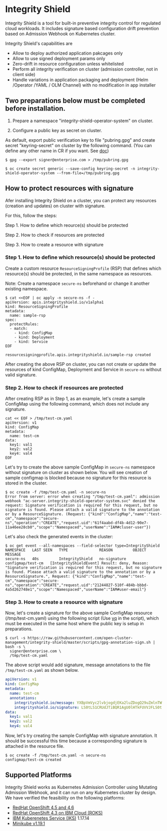 # Integrity Shield
Integrity Shield is a tool for built-in preventive integrity control for regulated cloud workloads. It includes signature based configuration drift prevention based on Admission Webhook on Kubernetes cluster.

Integrity Shield's capabilities are

- Allow to deploy authorized application pakcages only
- Allow to use signed deployment params only
- Zero-drift in resource configuration unless whitelisted
- Perform all integrity verification on cluster (admission controller, not in client side)
- Handle variations in application packaging and deployment (Helm /Operator /YAML / OLM Channel) with no modification in app installer

## Two preparations below must be completed before installation.

1. Prepare a namespace "integrity-shield-operator-system" on cluster.

2. Configure a public key as secret on cluster.

As default, export public verification key to file "pubring.gpg" and create secret "keyring-secret" on cluster by the following command. (You can define any other name in CR if you want. See [doc](README_SIGNER_CONFIG.md))

```
$ gpg --export signer@enterprise.com > /tmp/pubring.gpg

$ oc create secret generic --save-config keyring-secret -n integrity-shield-operator-system --from-file=/tmp/pubring.gpg
```

## How to protect resources with signature

Afer installing Integrity Shield on a cluster, you can protect any resources (creation and updates) on cluster with signature.

For this, follow the steps:

Step 1. How to define which reource(s) should be protected

Step 2. How to check if resources are protected

Step 3. How to create a resource with signature

### Step 1. How to define which resource(s) should be protected

Create a custom resource `ResourceSigningProfile` (RSP) that defines which resource(s) should be protected, in the same namespace as resources. 

Note:  Create a namespace `secure-ns` beforehand or change it another existing namespace.

```
$ cat <<EOF | oc apply -n secure-ns -f -
apiVersion: apis.integrityshield.io/v1alpha1
kind: ResourceSigningProfile
metadata:
  name: sample-rsp
spec:
  protectRules:
  - match:
    - kind: ConfigMap
    - kind: Deployment
    - kind: Service
EOF

resourcesigningprofile.apis.integrityshield.io/sample-rsp created
```

After creating the above RSP on cluster,  you can not create or update the resources of kind ConfigMap, Deployment and Service in `secure-ns` without valid signature.


### Step 2. How to check if resources are protected

After creating RSP as in Step 1, as an example, let's create a sample ConfigMap using the following command, which does not include any signature.

```
cat << EOF > /tmp/test-cm.yaml
apiVersion: v1
kind: ConfigMap
metadata:
  name: test-cm
data:
  key1: val1
  key2: val2
  key4: val4
EOF
```

Let's try to create the above sample ConfigMap in `secure-ns` namespace without signature on cluster as shown below. You will see creation of sample configmap is blocked because no signature for this resource is stored in the cluster.


```
$ oc create -f /tmp/test-cm.yaml -n secure-ns
Error from server: error when creating "/tmp/test-cm.yaml": admission webhook "ac-server.integrity-shield-operator-system.svc" denied the request: Signature verification is required for this request, but no signature is found. Please attach a valid signature to the annotation or by a ResourceSignature. (Request: {"kind":"ConfigMap","name":"test-cm","namespace":"secure-ns","operation":"CREATE","request.uid":"61f4aabd-df4b-4d12-90e7-11a46ee28cb0","scope":"Namespaced","userName":"IAM#cluser-user"})
```

Let's also check the generated events in the cluster:

```
$ oc get event --all-namespaces --field-selector type=IntegrityShield
NAMESPACE   LAST SEEN   TYPE              REASON         OBJECT              MESSAGE
secure-ns   40s         IntegrityShield   no-signature   configmap/test-cm   [IntegrityShieldEvent] Result: deny, Reason: "Signature verification is required for this request, but no signature is found. Please attach a valid signature to the annotation or by a ResourceSignature.", Request: {"kind":"ConfigMap","name":"test-cm","namespace":"secure-ns","operation":"CREATE","request.uid":"21244827-510f-484b-bbbd-4a5d262748e1","scope":"Namespaced","userName":"IAM#user-email"}

```

### Step 3. How to create a resource with signature

Now, let's create a signature for the above sample ConfigMap resource (/tmp/test-cm.yaml) using the following script (Use [yq](https://github.com/mikefarah/yq) in the script), which must be executed in the same host where the public key is setup in preparations.

```
$ curl -s https://raw.githubusercontent.com/open-cluster-management/integrity-shield/master/scripts/gpg-annotation-sign.sh | bash -s \
  signer@enterprise.com \
  /tmp/test-cm.yaml 
```

The above script would add signature, message annotations to the file `/tmp/test-cm.yaml` as shown below.


```yaml
apiVersion: v1
kind: ConfigMap
metadata:
  name: test-cm
  annotations:
    integrityshield.io/message: YXBpVmVyc2lvbjogdjEKa2luZDogQ29uZmlnTW...
    integrityshield.io/signature: LS0tLS1CRUdJTiBQR1AgU0lHTkFUVVJFLS0t...
data:
  key1: val1
  key2: val2
  key4: val4
```

Now, let's try creating the sample ConfigMap with signature annotation. It should be successful this time because a corresponding signature is attached in the resource file.

```
$ oc create -f /tmp/test-cm.yaml -n secure-ns
configmap/test-cm created
```


## Supported Platforms

Integrity Shield works as Kubernetes Admission Controller using Mutating Admission Webhook, and it can run on any Kubernetes cluster by design. 
We have verified the feasibility on the following platforms:

- [RedHat OpenShift 4.5 and 4.6](https://www.openshift.com/)
- [RedHat OpenShift 4.3 on IBM Cloud (ROKS)](https://www.openshift.com/products/openshift-ibm-cloud)
- [IBM Kuberenetes Service (IKS)](https://www.ibm.com/cloud/container-service/) 1.17.14
- [Minikube v1.19.1](https://kubernetes.io/docs/setup/learning-environment/minikube/)
